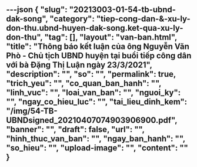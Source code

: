 ---json
{
    "slug": "20213003-01-54-tb-ubnd-dak-song",
    "category": "tiep-cong-dan-&-xu-ly-don-thu.ubnd-huyen-dak-song.ket-qua-xu-ly-don-thu",
    "tag": [],
    "layout": "van-ban.html",
    "title": "Thông báo kết luận của ông Nguyễn Văn Phò - Chủ tịch UBND huyện tại buổi tiếp công dân với bà Đặng Thị Luận ngày 23/3/2021",
    "description": "",
    "so": "",
    "permalink": true,
    "trich_yeu": "",
    "co_quan_ban_hanh": "",
    "linh_vuc": "",
    "loai_van_ban": "",
    "nguoi_ky": "",
    "ngay_co_hieu_luc": "",
    "tai_lieu_dinh_kem": "/img/54-TB-UBNDsigned_20210407074903906900.pdf",
    "banner": "",
    "draft": false,
    "url": "",
    "hinh_thuc_van_ban": "",
    "ngay_ban_hanh": "",
    "so_hieu": "",
    "upload-image": "",
    "__content__": ""
}
---
